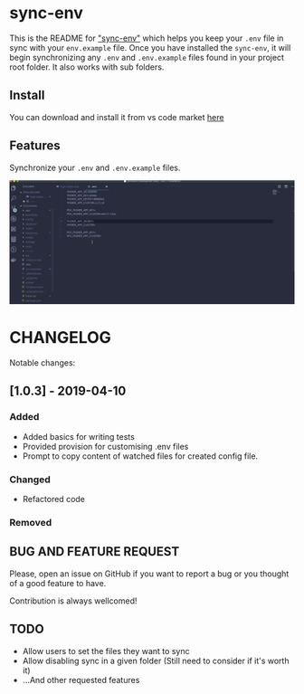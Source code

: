 # sync-env

This is the README for ["sync-env"](https://marketplace.visualstudio.com/items?itemName=dongido.sync-env) which helps you keep your `.env` file in sync with your `env.example` file. Once you have installed the `sync-env`, it will begin synchronizing any `.env` and `.env.example` files found in your project root folder. It also works with sub folders.

## Install

You can download and install it from vs code market [here](https://marketplace.visualstudio.com/items?itemName=dongido.sync-env)

## Features

Synchronize your `.env` and `.env.example` files.

![Sync Env Demo](./images/sync-env.gif)


# CHANGELOG

Notable changes:

## [1.0.3] - 2019-04-10

### Added
- Added basics for writing tests
- Provided provision for customising .env files
- Prompt to copy content of watched files for created config file.
### Changed
- Refactored code
### Removed

## BUG AND FEATURE REQUEST
Please, open an issue on GitHub if you want to report a bug or you thought of a good feature to have. 

Contribution is always wellcomed!


## TODO

- Allow users to set the files they want to sync
- Allow disabling sync in a given folder (Still need to consider if it's worth it)
- ...And other requested features
